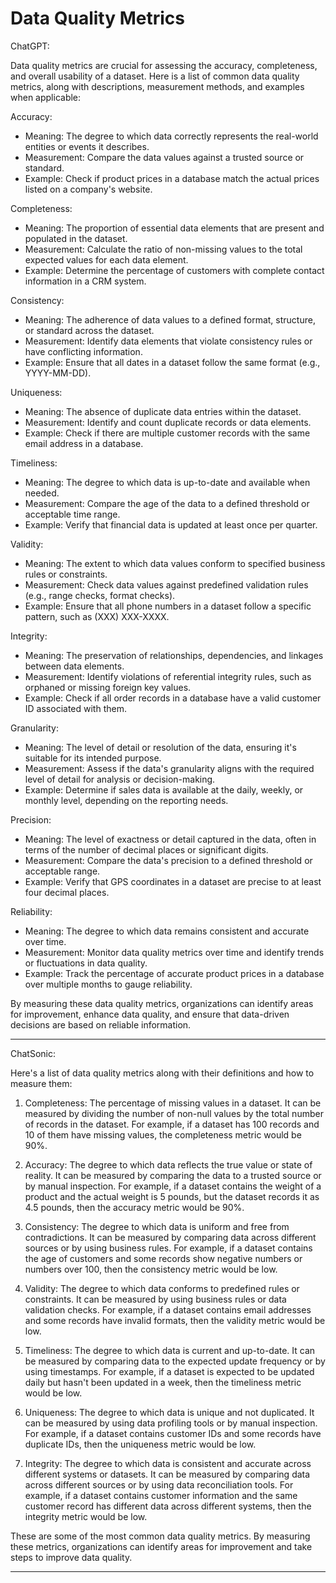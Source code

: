 # Data Quality Metrics

ChatGPT:

Data quality metrics are crucial for assessing the accuracy, completeness, and overall usability of a dataset. Here is a list of common data quality metrics, along with descriptions, measurement methods, and examples when applicable:

Accuracy:
* Meaning: The degree to which data correctly represents the real-world entities or events it describes.
* Measurement: Compare the data values against a trusted source or standard.
* Example: Check if product prices in a database match the actual prices listed on a company's website.

Completeness:
* Meaning: The proportion of essential data elements that are present and populated in the dataset.
* Measurement: Calculate the ratio of non-missing values to the total expected values for each data element.
* Example: Determine the percentage of customers with complete contact information in a CRM system.

Consistency:
* Meaning: The adherence of data values to a defined format, structure, or standard across the dataset.
* Measurement: Identify data elements that violate consistency rules or have conflicting information.
* Example: Ensure that all dates in a dataset follow the same format (e.g., YYYY-MM-DD).

Uniqueness:
* Meaning: The absence of duplicate data entries within the dataset.
* Measurement: Identify and count duplicate records or data elements.
* Example: Check if there are multiple customer records with the same email address in a database.

Timeliness:
* Meaning: The degree to which data is up-to-date and available when needed.
* Measurement: Compare the age of the data to a defined threshold or acceptable time range.
* Example: Verify that financial data is updated at least once per quarter.

Validity:
* Meaning: The extent to which data values conform to specified business rules or constraints.
* Measurement: Check data values against predefined validation rules (e.g., range checks, format checks).
* Example: Ensure that all phone numbers in a dataset follow a specific pattern, such as (XXX) XXX-XXXX.

Integrity:
* Meaning: The preservation of relationships, dependencies, and linkages between data elements.
* Measurement: Identify violations of referential integrity rules, such as orphaned or missing foreign key values.
* Example: Check if all order records in a database have a valid customer ID associated with them.

Granularity:
* Meaning: The level of detail or resolution of the data, ensuring it's suitable for its intended purpose.
* Measurement: Assess if the data's granularity aligns with the required level of detail for analysis or decision-making.
* Example: Determine if sales data is available at the daily, weekly, or monthly level, depending on the reporting needs.

Precision:
* Meaning: The level of exactness or detail captured in the data, often in terms of the number of decimal places or significant digits.
* Measurement: Compare the data's precision to a defined threshold or acceptable range.
* Example: Verify that GPS coordinates in a dataset are precise to at least four decimal places.

Reliability:
* Meaning: The degree to which data remains consistent and accurate over time.
* Measurement: Monitor data quality metrics over time and identify trends or fluctuations in data quality.
* Example: Track the percentage of accurate product prices in a database over multiple months to gauge reliability.

By measuring these data quality metrics, organizations can identify areas for improvement, enhance data quality, and ensure that data-driven decisions are based on reliable information.

***

ChatSonic:

Here's a list of data quality metrics along with their definitions and how to measure them:

1. Completeness: The percentage of missing values in a dataset. It can be measured by dividing the number of non-null values by the total number of records in the dataset. For example, if a dataset has 100 records and 10 of them have missing values, the completeness metric would be 90%.

2. Accuracy: The degree to which data reflects the true value or state of reality. It can be measured by comparing the data to a trusted source or by manual inspection. For example, if a dataset contains the weight of a product and the actual weight is 5 pounds, but the dataset records it as 4.5 pounds, then the accuracy metric would be 90%.

3. Consistency: The degree to which data is uniform and free from contradictions. It can be measured by comparing data across different sources or by using business rules. For example, if a dataset contains the age of customers and some records show negative numbers or numbers over 100, then the consistency metric would be low.

4. Validity: The degree to which data conforms to predefined rules or constraints. It can be measured by using business rules or data validation checks. For example, if a dataset contains email addresses and some records have invalid formats, then the validity metric would be low.

5. Timeliness: The degree to which data is current and up-to-date. It can be measured by comparing data to the expected update frequency or by using timestamps. For example, if a dataset is expected to be updated daily but hasn't been updated in a week, then the timeliness metric would be low.

6. Uniqueness: The degree to which data is unique and not duplicated. It can be measured by using data profiling tools or by manual inspection. For example, if a dataset contains customer IDs and some records have duplicate IDs, then the uniqueness metric would be low.

7. Integrity: The degree to which data is consistent and accurate across different systems or datasets. It can be measured by comparing data across different sources or by using data reconciliation tools. For example, if a dataset contains customer information and the same customer record has different data across different systems, then the integrity metric would be low.

These are some of the most common data quality metrics. By measuring these metrics, organizations can identify areas for improvement and take steps to improve data quality.

***

